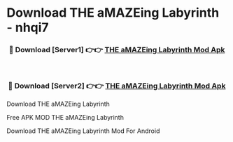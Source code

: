 # Download THE aMAZEing Labyrinth - nhqi7



<div align="center">
<h3>🔴 Download [Server1] 👉👉 <a href="https://momento.my/?title=THE_aMAZEing_Labyrinth">THE aMAZEing Labyrinth Mod Apk</a></h3><br>

<h3>🔴 Download [Server2] 👉👉 <a href="https://momento.my/?title=THE_aMAZEing_Labyrinth">THE aMAZEing Labyrinth Mod Apk</a></h3>
</div>



Download THE aMAZEing Labyrinth 

Free APK MOD THE aMAZEing Labyrinth 

Download THE aMAZEing Labyrinth Mod For Android

